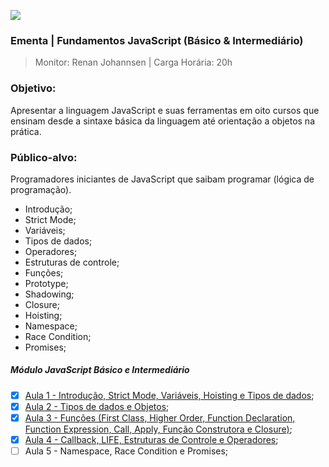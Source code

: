 ![](http://www.e-learningcenter.com/_ctrl/wp-content/uploads/JavaScript-Fundamentals.png)

### Ementa | Fundamentos JavaScript (Básico & Intermediário)
> Monitor: Renan Johannsen |
> Carga Horária: 20h

### Objetivo:
 Apresentar a linguagem JavaScript e suas ferramentas em oito cursos que ensinam desde a sintaxe básica da linguagem até orientação a objetos na prática.

### Público-alvo:
Programadores iniciantes de JavaScript que saibam programar (lógica de programação).


- Introdução;
- Strict Mode;
- Variáveis;
- Tipos de dados;
- Operadores;
- Estruturas de controle;
- Funções;
- Prototype;
- Shadowing;
- Closure;
- Hoisting;
- Namespace;
- Race Condition;
- Promises;


##### Módulo JavaScript Básico e Intermediário

- [X] [Aula 1 - Introdução, Strict Mode, Variáveis, Hoisting e Tipos de dados](./aula-01/README.md);
- [x] [Aula 2 - Tipos de dados e Objetos](./aula-02/README.md);
- [x] [Aula 3 - Funções (First Class, Higher Order, Function Declaration, Function Expression, Call, Apply, Função Construtora e Closure)](./aula-03/README.md);
- [x] [Aula 4 - Callback, LIFE, Estruturas de Controle e Operadores](./aula-04/README.md);
- [ ] Aula 5 - Namespace, Race Condition e Promises;
